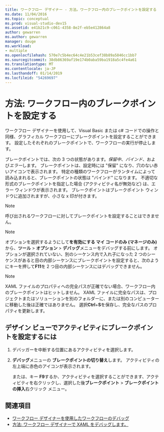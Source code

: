 ```yaml
---
title: ワークフロー デザイナー - 方法。ワークフロー内のブレークポイントを設定する
ms.date: 11/04/2016
ms.topic: conceptual
ms.prod: visual-studio-dev15
ms.assetid: e41b21c9-c061-4358-8e2f-eb5e412864a8
author: gewarren
ms.author: gewarren
manager: douge
ms.workload:
- multiple
ms.openlocfilehash: 570e7c5b4ec64c4e21b53cef38b89a5846cc1bb7
ms.sourcegitcommit: 38db86369af19e174b0aba59ba1918a5c4fe4a61
ms.translationtype: MT
ms.contentlocale: ja-JP
ms.lasthandoff: 01/14/2019
ms.locfileid: "54269697"
---
```

# <a name="how-to-set-breakpoints-in-workflows"></a>方法: ワークフロー内のブレークポイントを設定する

ワークフロー デザイナーを使用して、Visual Basic または c# コードでの操作と同様、グラフィカル ワークフローにブレークポイントを設定することができます。 設定したそれぞれのブレークポイントで、ワークフローの実行が停止します。

ブレークポイントでは、次の 3 つの状態があります。*保留中*、*バインド*、および*エラー*します。 ブレークポイントは、設定時には "保留" になり、穴のない赤いアイコンで表示されます。 特定の種類のワークフローがランタイムによって読み込まれると、ブレークポイントの状態は "バインド" になります。 不適切な形式のブレークポイントを指定した場合 (アクティビティ名が無効など) は、エラー ウィンドウが表示されます。 ブレークポイントはブレークポイント ウィンドウに追加されますが、小さな x 印が付きます。

> [!NOTE]
> 呼び出されるワークフローに対してブレークポイントを設定することはできません。

> [!NOTE]
> オプションを選択するようにして**を有効にする マイ コードのみ (マネージのみ)** から、**ツール** > **オプション** > **デバッグ**メニューをデバッグする前にします。 オプションが選択されていない、別のシーケンス内で入れ子になった 2 つのシーケンスがあると目の内部シーケンスにブレークポイントを設定すると、次のようにキーを押して**F11**を 2 つ目の内部シーケンスにはデバッグできません。

> [!NOTE]
> XAML ファイルのプロパティへの完全パスが正確でない場合、ワークフロー内のブレークポイントはヒットしません。 XAML ファイルに完全なパスは、プロジェクトまたはソリューションを別のフォルダーに、または別のコンピューターに移動した後は正確ではありません。 選択**Ctrl**+**S**を保存し、完全なパスのプロパティを更新します。

## <a name="to-set-a-breakpoint-on-an-activity-in-the-design-view"></a>デザイン ビューでアクティビティにブレークポイントを設定するには

1. デバッガーを中断する位置にあるアクティビティを選択します。

2. **デバッグ**メニューの **ブレークポイントの切り替え**します。 アクティビティの左上端に赤色のアイコンが表示されます。

   または、キー **F9**するか、アクティビティを選択することができます、アクティビティを右クリックし、選択した後**ブレークポイント** > **ブレークポイントの挿入**右クリック メニュー。

## <a name="see-also"></a>関連項目

- [ワークフロー デザイナーを使用したワークフローのデバッグ](../workflow-designer/debugging-workflows-with-the-workflow-designer.md)
- [方法: ワークフロー デザイナーで XAML をデバッグします。](../workflow-designer/how-to-debug-xaml-with-the-workflow-designer.md)